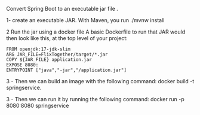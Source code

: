 Convert Spring Boot to an executable jar file .

1- create an executable JAR. With Maven, you run ./mvnw install

2 Run the jar using a docker file 
	A basic Dockerfile to run that JAR would then look like this, at the top level of your project:
	
	FROM openjdk:17-jdk-slim
	ARG JAR_FILE=FlixTogether/target/*.jar
	COPY ${JAR_FILE} application.jar
	EXPOSE 8080:
	ENTRYPOINT ["java","-jar","/application.jar"]
	
3 - Then we can build an image with the following command:
	docker build -t springservice.
	
3 - Then we can run it by running the following command:
	docker run -p 8080:8080 springservice

